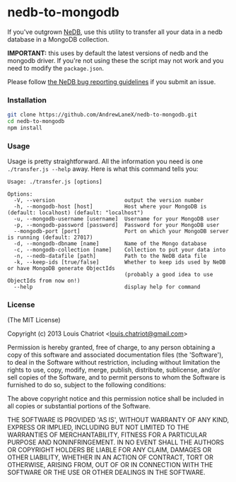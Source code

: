 # nedb-to-mongodb

If you've outgrown <a href="https://github.com/louischatriot/nedb" target="_blank">NeDB</a>, use this utility to transfer all your data in a nedb database in a MongoDB collection.

**IMPORTANT:** this uses by default the latest versions of nedb and the mongodb driver. If you're not using these the script may not work and you need to modify the `package.json`.

Please follow <a href="https://github.com/louischatriot/nedb#bug-reporting-guidelines">the NeDB bug reporting guidelines</a> if you submit an issue.

### Installation

```bash
git clone https://github.com/AndrewLaneX/nedb-to-mongodb.git
cd nedb-to-mongodb
npm install
```

### Usage

Usage is pretty straightforward. All the information you need is one `./transfer.js --help` away. Here is what this command tells you:

```
Usage: ./transfer.js [options]

Options:
  -V, --version                      output the version number
  -h, --mongodb-host [host]          Host where your MongoDB is (default: localhost) (default: "localhost")
  -u, --mongodb-username [username]  Username for your MongoDB user
  -p, --mongodb-password [password]  Password for your MongoDB user
  --mongodb-port [port]              Port on which your MongoDB server is running (default: 27017)
  -d, --mongodb-dbname [name]        Name of the Mongo database
  -c, --mongodb-collection [name]    Collection to put your data into
  -n, --nedb-datafile [path]         Path to the NeDB data file
  -k, --keep-ids [true/false]        Whether to keep ids used by NeDB or have MongoDB generate ObjectIds
                                     (probably a good idea to use ObjectIds from now on!)
  --help                             display help for command
```

### License

(The MIT License)

Copyright (c) 2013 Louis Chatriot &lt;louis.chatriot@gmail.com&gt;

Permission is hereby granted, free of charge, to any person obtaining
a copy of this software and associated documentation files (the
'Software'), to deal in the Software without restriction, including
without limitation the rights to use, copy, modify, merge, publish,
distribute, sublicense, and/or sell copies of the Software, and to
permit persons to whom the Software is furnished to do so, subject to
the following conditions:

The above copyright notice and this permission notice shall be
included in all copies or substantial portions of the Software.

THE SOFTWARE IS PROVIDED 'AS IS', WITHOUT WARRANTY OF ANY KIND,
EXPRESS OR IMPLIED, INCLUDING BUT NOT LIMITED TO THE WARRANTIES OF
MERCHANTABILITY, FITNESS FOR A PARTICULAR PURPOSE AND NONINFRINGEMENT.
IN NO EVENT SHALL THE AUTHORS OR COPYRIGHT HOLDERS BE LIABLE FOR ANY
CLAIM, DAMAGES OR OTHER LIABILITY, WHETHER IN AN ACTION OF CONTRACT,
TORT OR OTHERWISE, ARISING FROM, OUT OF OR IN CONNECTION WITH THE
SOFTWARE OR THE USE OR OTHER DEALINGS IN THE SOFTWARE.
